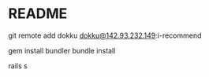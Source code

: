 # README

git remote add dokku dokku@142.93.232.149:i-recommend

gem install bundler
bundle install

rails s
